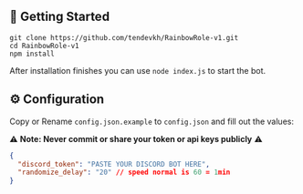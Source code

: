 ## 🚀 Getting Started

```
git clone https://github.com/tendevkh/RainbowRole-v1.git
cd RainbowRole-v1
npm install
```

After installation finishes you can use `node index.js` to start the bot.

## ⚙️ Configuration

Copy or Rename `config.json.example` to `config.json` and fill out the values:

⚠️ **Note: Never commit or share your token or api keys publicly** ⚠️

```json
{
  "discord_token": "PASTE YOUR DISCORD BOT HERE",
  "randomize_delay": "20" // speed normal is 60 = 1min
}
```
